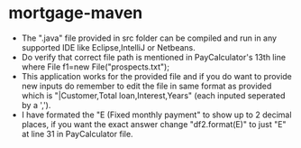 # mortgage-maven
* The ".java" file provided in src folder can be compiled and run in any supported IDE like Eclipse,IntelliJ or Netbeans.
* Do verify that correct file path is mentioned in PayCalculator's 13th line where File f1=new File("prospects.txt");
* This application works for the provided file and if you do want to provide new inputs do remember to  edit the file in same format as
  provided which is "|Customer,Total loan,Interest,Years" (each inputed seperated by a ',').
* I have formated the "E (Fixed monthly payment" to show up to 2 decimal places, if you want the exact answer change
  "df2.format(E)" to just "E" at line 31 in PayCalculator file.

